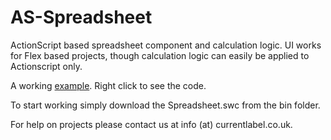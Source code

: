 AS-Spreadsheet
==============

ActionScript based spreadsheet component and calculation logic. UI works for Flex based projects, though calculation logic can easily be applied to Actionscript only.



A working [example](http://currentlabel.co.uk/flexuscalculus/ "Flexus Calculus"). Right click to see the code.  


To start working simply download the Spreadsheet.swc from the bin folder.  

For help on projects please contact us at info (at) currentlabel.co.uk. 





